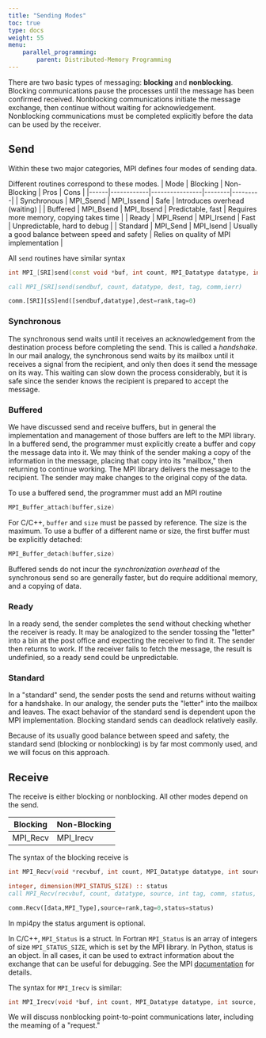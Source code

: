 ```yaml
---
title: "Sending Modes"
toc: true
type: docs
weight: 55
menu:
    parallel_programming:
        parent: Distributed-Memory Programming
---
```


There are two basic types of messaging: **blocking** and **nonblocking**.  Blocking communications pause the processes until the message has been confirmed received.  Nonblocking communications initiate the message exchange, then continue without waiting for acknowledgement.  Nonblocking communications must be completed explicitly before the data can be used by the receiver.

## Send

Within these two major categories, MPI defines four modes of sending data. 

Different routines correspond to these modes.
| Mode |  Blocking  |   Non-Blocking |  Pros  |   Cons  |
|------|------------|----------------|--------|---------|
| Synchronous | MPI_Ssend | MPI_Issend |  Safe  |  Introduces overhead (waiting) |
| Buffered | MPI_Bsend | MPI_Ibsend |  Predictable, fast | Requires more memory, copying takes time | 
| Ready | MPI_Rsend | MPI_Irsend | Fast  | Unpredictable, hard to debug |
| Standard | MPI_Send | MPI_Isend | Usually a good balance between speed and safety | Relies on quality of MPI implementation |

All `send` routines have similar syntax
```c++
int MPI_[SRI]send(const void *buf, int count, MPI_Datatype datatype, int dest, int tag, MPI_Comm comm)
```
```fortran
call MPI_[SRI]send(sendbuf, count, datatype, dest, tag, comm,ierr) 
```
```python
comm.[SRI][sS]end([sendbuf,datatype],dest=rank,tag=0)
```

### Synchronous

The synchronous send waits until it receives an acknowledgement from the destination process before completing the send.  This is called a _handshake_.  In
our mail analogy, the synchronous send waits by its mailbox until it receives a signal from the recipient, and only then does it send the message on its way.
This waiting can slow down the process considerably, but it is safe since the sender knows the recipient is prepared to accept the message.

### Buffered

We have discussed send and receive buffers, but in general the implementation and management of those buffers are left to the MPI library.  In a buffered send, the programmer must explicitly create a buffer and copy the message data into it. We may think of the sender making a copy of the information in the message, placing that copy into its "mailbox," then returning to continue working.  The MPI library delivers the message to the recipient.  The sender may make changes to the original copy of the data.

To use a buffered send, the programmer must add an MPI routine
```c++
MPI_Buffer_attach(buffer,size)
```
For C/C++, `buffer` and `size` must be passed by reference.  The size is the maximum.  To use a buffer of a different name or size, the first buffer must be explicitly detached:
```c++
MPI_Buffer_detach(buffer,size)
```
Buffered sends do not incur the _synchronization overhead_ of the synchronous send so are generally faster, but do require additional memory, and a copying of data.

### Ready 

In a ready send, the sender completes the send without checking whether the receiver is ready.  It may be analogized to the sender tossing the "letter" into a bin at the post office and expecting the receiver to find it.  The sender then returns to work.  If the receiver fails to fetch the message, the result is undefinied, so a ready send could be unpredictable.

### Standard

In a "standard" send, the sender posts the send and returns without waiting for a handshake.  In our analogy, the sender puts the "letter" into the mailbox and leaves. The exact behavior of the standard send is dependent upon the MPI implementation.  Blocking standard sends can deadlock relatively easily.

Because of its usually good balance between speed and safety, the standard send (blocking or nonblocking) is by far most commonly used, and we will focus on this approach.

## Receive

The receive is either blocking or nonblocking.  All other modes depend on the send.

|  Blocking  |   Non-Blocking | 
|------------|----------------| 
|  MPI_Recv  |   MPI_Irecv    |

The syntax of the blocking receive is

```c++
int MPI_Recv(void *recvbuf, int count, MPI_Datatype datatype, int source, int tag,MPI_Comm comm, MPI_Status *status)
```
```fortran
integer, dimension(MPI_STATUS_SIZE) :: status
call MPI_Recv(recvbuf, count, datatype, source, int tag, comm, status, ierr)
```
```python
comm.Recv([data,MPI_Type],source=rank,tag=0,status=status)
```
In mpi4py the status argument is optional.

In C/C++, `MPI_Status` is a struct.  In Fortran `MPI_Status` is an array of integers of size `MPI_STATUS_SIZE`, which is set by the MPI library.  In Python, status is an object.  In all cases, it can be used to extract information about the exchange that can be useful for debugging. See the MPI [documentation](https://www.mpich.org/static/docs/v3.2/www3/MPI_Recv.html) for details.

The syntax for `MPI_Irecv` is similar:

```c++
int MPI_Irecv(void *buf, int count, MPI_Datatype datatype, int source, int tag, MPI_Comm comm, MPI_Request * request)
```
We will discuss nonblocking point-to-point communications later, including the meaming of a "request."

